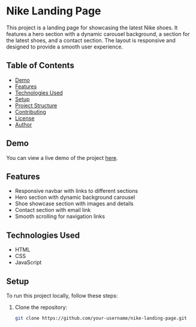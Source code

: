 # Nike Landing Page

This project is a landing page for showcasing the latest Nike shoes. It features a hero section with a dynamic carousel background, a section for the latest shoes, and a contact section. The layout is responsive and designed to provide a smooth user experience.

## Table of Contents

- [Demo](#demo)
- [Features](#features)
- [Technologies Used](#technologies-used)
- [Setup](#setup)
- [Project Structure](#project-structure)
- [Contributing](#contributing)
- [License](#license)
- [Author](#author)

## Demo

You can view a live demo of the project [here](https://your-demo-link.com).

## Features

- Responsive navbar with links to different sections
- Hero section with dynamic background carousel
- Shoe showcase section with images and details
- Contact section with email link
- Smooth scrolling for navigation links

## Technologies Used

- HTML
- CSS
- JavaScript

## Setup

To run this project locally, follow these steps:

1. Clone the repository:
   ```bash
   git clone https://github.com/your-username/nike-landing-page.git
